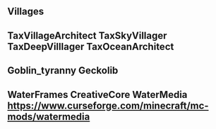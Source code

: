 Villages 
------------
TaxVillageArchitect
TaxSkyVillager
TaxDeepVilllager
TaxOceanArchitect
------------
Goblin_tyranny
Geckolib
------------
WaterFrames
CreativeCore
WaterMedia  https://www.curseforge.com/minecraft/mc-mods/watermedia
------------

